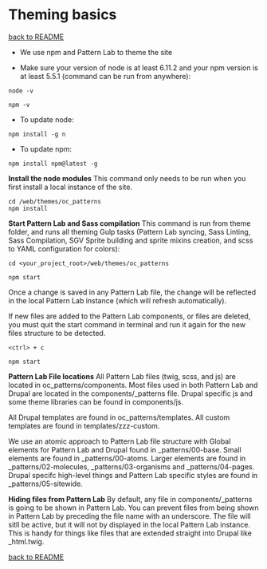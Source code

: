 # Theming basics

[back to README](../README.md)

* We use npm and Pattern Lab to theme the site

* Make sure your version of node is at least 6.11.2 and your npm version is at least 5.5.1 (command can be run from anywhere):

```
node -v

npm -v
```

* To update node:

```
npm install -g n
```

* To update npm:

```
npm install npm@latest -g
```

**Install the node modules**
This command only needs to be run when you first install a local instance of the site.

```
cd /web/themes/oc_patterns
npm install
```

**Start Pattern Lab and Sass compilation**
This command is run from theme folder, and runs all theming Gulp tasks (Pattern Lab syncing, Sass Linting, Sass Compilation, SGV Sprite building and sprite mixins creation, and scss to YAML configuration for colors):
```
cd <your_project_root>/web/themes/oc_patterns

npm start
```

Once a change is saved in any Pattern Lab file, the change will be reflected in the local Pattern Lab instance (which will refresh automatically).  

If new files are added to the Pattern Lab components, or files are deleted, you must quit the start command in terminal and run it again for the new files structure to be detected.

```
<ctrl> + c

npm start
```

**Pattern Lab File locations**
All Pattern Lab files (twig, scss, and js) are located in oc_patterns/components. Most files used in both Pattern Lab and Drupal are located in the components/\_patterns file. Drupal specific js and some theme libraries can be found in components/js.

All Drupal templates are found in oc_patterns/templates. All custom templates are found in templates/zzz-custom.

We use an atomic approach to Pattern Lab file structure with Global elements for Pattern Lab and Drupal found in \_patterns/00-base. Small elements are found in \_patterns/00-atoms. Larger elements are found in \_patterns/02-molecules, \_patterns/03-organisms and \_patterns/04-pages. Drupal specifc high-level things and Pattern Lab specific styles are found in \_patterns/05-sitewide.

**Hiding files from Pattern Lab**
By default, any file in components/\_patterns is going to be shown in Pattern Lab. You can prevent files from being shown in Pattern Lab by preceding the file name with an underscore. The file will sitll be active, but it will not by displayed in the local Pattern Lab instance. This is handy for things like files that are extended straight into Drupal like \_html.twig.

[back to README](../README.md)
